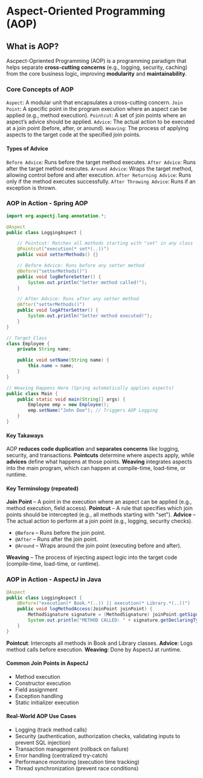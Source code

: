 # Aspect-Oriented Programming (AOP)

## What is AOP?

Ascpect-Opriented Programming (AOP) is a programming paradigm that helps separate **cross-cutting concerns** (e.g., logging, security, caching) from the core business logic, improving **modularity** and **maintainability**.

### Core Concepts of AOP

`Aspect`: A modular unit that encapsulates a cross-cutting concern.
`Join Point`: A specific point in the program execution where an aspect can be applied (e.g., method execution).
`Pointcut`: A set of join points where an aspect’s advice should be applied.
`Advice`: The actual action to be executed at a join point (before, after, or around).
`Weaving`: The process of applying aspects to the target code at the specified join points.

#### Types of Advice

`Before Advice`: Runs before the target method executes.
`After Advice`: Runs after the target method executes.
`Around Advice`: Wraps the target method, allowing control before and after execution.
`After Returning Advice`: Runs only if the method executes successfully.
`After Throwing Advice`: Runs if an exception is thrown.

### AOP in Action - Spring AOP

```java
import org.aspectj.lang.annotation.*;

@Aspect
public class LoggingAspect {

    // Pointcut: Matches all methods starting with "set" in any class
    @Pointcut("execution(* set*(..))")
    public void setterMethods() {}

    // Before Advice: Runs before any setter method
    @Before("setterMethods()")
    public void logBeforeSetter() {
        System.out.println("Setter method called!");
    }

    // After Advice: Runs after any setter method
    @After("setterMethods()")
    public void logAfterSetter() {
        System.out.println("Setter method executed!");
    }
}

// Target Class
class Employee {
    private String name;

    public void setName(String name) {
        this.name = name;
    }
}

// Weaving Happens Here (Spring automatically applies aspects)
public class Main {
    public static void main(String[] args) {
        Employee emp = new Employee();
        emp.setName("John Doe"); // Triggers AOP Logging
    }
}
```

#### Key Takaways

AOP **reduces code duplication** and **separates concerns** like logging, security, and transactions.
**Pointcuts** determine where aspects apply, while **advices** define what happens at those points.
**Weaving** integrates aspects into the main program, which can happen at compile-time, load-time, or runtime.

#### Key Terminology (repeated)

**Join Point** – A point in the execution where an aspect can be applied (e.g., method execution, field access).
**Pointcut** – A rule that specifies which join points should be intercepted (e.g., all methods starting with "set").
**Advice** – The actual action to perform at a join point (e.g., logging, security checks).

- `@Before` – Runs before the join point.
- `@After` – Runs after the join point.
- `@Around` – Wraps around the join point (executing before and after).

**Weaving** – The process of injecting aspect logic into the target code (compile-time, load-time, or runtime).

### AOP in Action - AspectJ in Java

```java
@Aspect
public class LoggingAspect {
    @Before("execution(* Book.*(..)) || execution(* Library.*(..))")
    public void logMethodAccess(JoinPoint joinPoint) {
        MethodSignature signature = (MethodSignature) joinPoint.getSignature();
        System.out.println("METHOD CALLED: " + signature.getDeclaringType().getSimpleName() + "." + signature.getMethod().getName());
    }
}
```

**Pointcut**: Intercepts all methods in Book and Library classes.
**Advice**: Logs method calls before execution.
**Weaving**: Done by AspectJ at runtime.

#### Common Join Points in AspectJ

- Method execution
- Constructor execution
- Field assignment
- Exception handling
- Static initializer execution

#### Real-World AOP Use Cases

- Logging (track method calls)
- Security (authentication, authorization checks, validating inputs to prevent SQL injection)
- Transaction management (rollback on failure)
- Error handling (centralized try-catch)
- Performance monitoring (execution time tracking)
- Thread synchronization (prevent race conditions)
